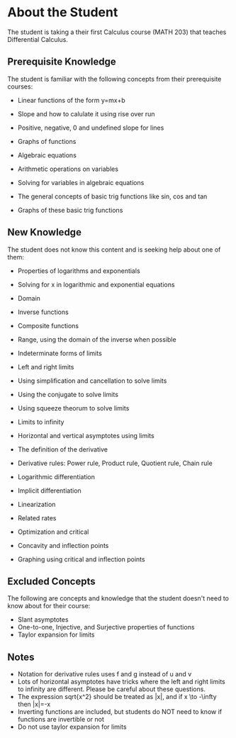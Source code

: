 # About the Student

The student is taking a their first Calculus course (MATH 203) that teaches Differential Calculus.

## Prerequisite Knowledge

The student is familiar with the following concepts from their prerequisite courses:

- Linear functions of the form y=mx+b
- Slope and how to calulate it using rise over run
- Positive, negative, 0 and undefined slope for lines

- Graphs of functions

- Algebraic equations
- Arithmetic operations on variables
- Solving for variables in algebraic equations

- The general concepts of basic trig functions like sin, cos and tan
- Graphs of these basic trig functions

## New Knowledge

The student does not know this content and is seeking help about one of them:

- Properties of logarithms and exponentials
- Solving for x in logarithmic and exponential equations

- Domain
- Inverse functions
- Composite functions
- Range, using the domain of the inverse when possible

- Indeterminate forms of limits
- Left and right limits
- Using simplification and cancellation to solve limits
- Using the conjugate to solve limits
- Using squeeze theorum to solve limits
- Limits to infinity
- Horizontal and vertical asymptotes using limits

- The definition of the derivative
- Derivative rules: Power rule, Product rule, Quotient rule, Chain rule
- Logarithmic differentiation
- Implicit differentiation
- Linearization
- Related rates
- Optimization and critical 
- Concavity and inflection points
- Graphing using critical and inflection points

## Excluded Concepts

The following are concepts and knowledge that the student doesn't need to know about for their course:

- Slant asymptotes
- One-to-one, Injective, and Surjective properties of functions
- Taylor expansion for limits

## Notes

- Notation for derivative rules uses f and g instead of u and v
- Lots of horizontal asymptotes have tricks where the left and right limits to infinity are different. Please be careful about these questions.
- The expression sqrt{x^2} should be treated as |x|, and if x \to -\infty then |x|=-x
- Inverting functions are included, but students do NOT need to know if functions are invertible or not
- Do not use taylor expansion for limits

